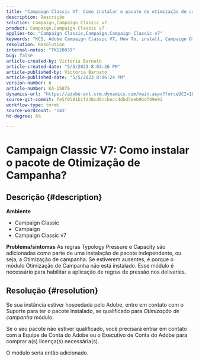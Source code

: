 ```yaml
---
title: "Campaign Classic V7: Como instalar o pacote de otimização de campanha?"
description: Descrição
solution: Campaign,Campaign Classic v7
product: Campaign,Campaign Classic v7
applies-to: "Campaign Classic,Campaign,Campaign Classic v7"
keywords: "KCS, Adobe Campaign Classic V7, How To, install, Campaign Otimization package, Adobe Campaign, Adobe Campaign Classic"
resolution: Resolution
internal-notes: "TK120839"
bug: false
article-created-by: Victoria Barnato
article-created-date: "5/5/2023 8:03:26 PM"
article-published-by: Victoria Barnato
article-published-date: "5/5/2023 8:06:24 PM"
version-number: 6
article-number: KA-15076
dynamics-url: "https://adobe-ent.crm.dynamics.com/main.aspx?forceUCI=1&pagetype=entityrecord&etn=knowledgearticle&id=5ec379e3-7feb-ed11-a7c6-6045bd0065f9"
source-git-commit: fe5f0581b1fd38cd0ccbecc4dbd5eeb9bdf49e92
workflow-type: tm+mt
source-wordcount: '143'
ht-degree: 6%

---
```


# Campaign Classic V7: Como instalar o pacote de Otimização de Campanha?

## Descrição {#description}

<b>Ambiente</b>
- Campaign Classic
- Campaign
- Campaign Classic v7


<b>Problema/sintomas</b>
As regras Typology Pressure e Capacity são adicionadas como parte de uma instalação de pacote independente, ou seja, a Otimização de campanha. Se estiverem ausentes, é porque o módulo Otimização de Campanha não está instalado.
Esse módulo é necessário para habilitar a aplicação de regras de pressão nos deliveries.




## Resolução {#resolution}


Se sua instância estiver hospedada pelo Adobe, entre em contato com o Suporte para ter o pacote instalado, se qualificado para *Otimização de campanha* módulo.

Se o seu pacote não estiver qualificado, você precisará entrar em contato com a Equipe de Conta do Adobe ou o Executivo de Conta do Adobe para comprar a(s) licença(s) necessária(s).

O módulo seria então adicionado.
